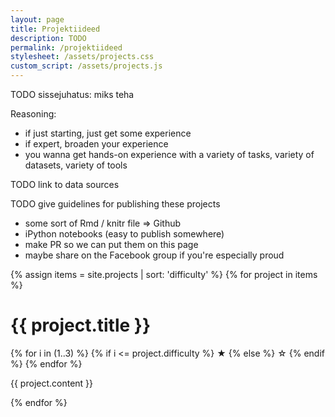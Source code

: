 ```yaml
---
layout: page
title: Projektiideed
description: TODO
permalink: /projektiideed
stylesheet: /assets/projects.css
custom_script: /assets/projects.js
---
```


TODO sissejuhatus: miks teha

Reasoning:
* if just starting, just get some experience
* if expert, broaden your experience
* you wanna get hands-on experience with a variety of tasks, variety of datasets, variety of tools

TODO link to data sources

TODO give guidelines for publishing these projects
* some sort of Rmd / knitr file => Github
* iPython notebooks (easy to publish somewhere)
* make PR so we can put them on this page
* maybe share on the Facebook group if you're especially proud


{% assign items = site.projects | sort: 'difficulty' %}
{% for project in items %}
<div class="project">
	<h1 class="project-title">{{ project.title }}</h1>
	<!-- TODO add stars -->
	<p class="project-difficulty">
		{% for i in (1..3) %}
			{% if i <= project.difficulty %}
				<span>★</span>
			{% else %}
				<span>☆</span>
			{% endif %}
		{% endfor %}
	</p>
	<!-- TODO add tags -->
	<div class="project-content">
	  {{ project.content }}
	</div>
</div>

{% endfor %}